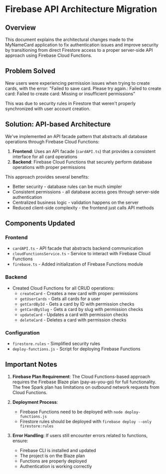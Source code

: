 # Firebase API Architecture Migration

## Overview

This document explains the architectural changes made to the MyNameCard application to fix authentication issues and improve security by transitioning from direct Firestore access to a proper server-side API approach using Firebase Cloud Functions.

## Problem Solved

New users were experiencing permission issues when trying to create cards, with the error:
"Failed to save card. Please try again.: Failed to create card: Failed to create card: Missing or insufficient permissions"

This was due to security rules in Firestore that weren't properly synchronized with user account creation.

## Solution: API-based Architecture

We've implemented an API facade pattern that abstracts all database operations through Firebase Cloud Functions:

1. **Frontend**: Uses an API facade (`cardAPI.ts`) that provides a consistent interface for all card operations
2. **Backend**: Firebase Cloud Functions that securely perform database operations with proper permissions

This approach provides several benefits:
- Better security - database rules can be much simpler
- Consistent permissions - all database access goes through server-side authentication
- Centralized business logic - validation happens on the server
- Reduced client-side complexity - the frontend just calls API methods

## Components Updated

### Frontend
- `cardAPI.ts` - API facade that abstracts backend communication
- `cloudFunctionsService.ts` - Service to interact with Firebase Cloud Functions
- `firebase.ts` - Added initialization of Firebase Functions module

### Backend
- Created Cloud Functions for all CRUD operations:
  - `createCard` - Creates a new card with proper permissions
  - `getUserCards` - Gets all cards for a user
  - `getCardById` - Gets a card by ID with permission checks
  - `getCardBySlug` - Gets a card by slug with permission checks
  - `updateCard` - Updates a card with permission checks
  - `deleteCard` - Deletes a card with permission checks

### Configuration
- `firestore.rules` - Simplified security rules
- `deploy-functions.js` - Script for deploying Firebase Functions

## Important Notes

1. **Firebase Plan Requirement**: The Cloud Functions-based approach requires the Firebase Blaze plan (pay-as-you-go) for full functionality. The free Spark plan has limitations on outbound network requests from Cloud Functions.

2. **Deployment Process**:
   - Firebase Functions need to be deployed with `node deploy-functions.js`
   - Firestore rules should be deployed with `firebase deploy --only firestore:rules`

3. **Error Handling**: If users still encounter errors related to functions, ensure:
   - Firebase CLI is installed and updated
   - The project is on the Blaze plan
   - Functions are properly deployed
   - Authentication is working correctly
